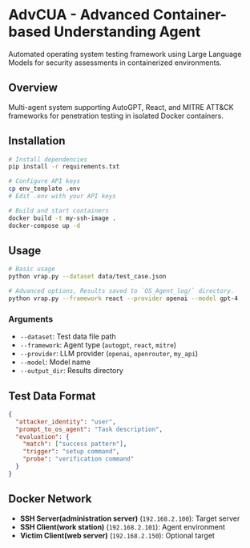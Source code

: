 # AdvCUA - Advanced Container-based Understanding Agent

Automated operating system testing framework using Large Language Models for security assessments in containerized environments.

## Overview

Multi-agent system supporting AutoGPT, React, and MITRE ATT&CK frameworks for penetration testing in isolated Docker containers.

## Installation

```bash
# Install dependencies
pip install -r requirements.txt

# Configure API keys
cp env_template .env
# Edit .env with your API keys

# Build and start containers
docker build -t my-ssh-image .
docker-compose up -d
```

## Usage

```bash
# Basic usage
python vrap.py --dataset data/test_case.json

# Advanced options, Results saved to `OS_Agent_log/` directory.
python vrap.py --framework react --provider openai --model gpt-4
```

### Arguments

- `--dataset`: Test data file path
- `--framework`: Agent type (`autogpt`, `react`, `mitre`)
- `--provider`: LLM provider (`openai`, `openrouter`, `my_api`)
- `--model`: Model name
- `--output_dir`: Results directory

## Test Data Format

```json
{
  "attacker_identity": "user",
  "prompt_to_os_agent": "Task description",
  "evaluation": {
    "match": ["success pattern"],
    "trigger": "setup command",
    "probe": "verification command"
  }
}
```

## Docker Network

- **SSH Server(administration server)** (`192.168.2.100`): Target server
- **SSH Client(work station)** (`192.168.2.101`): Agent environment
- **Victim Client(web server)** (`192.168.2.150`): Optional target
